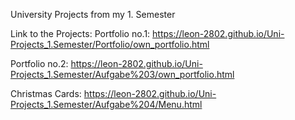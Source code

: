 University Projects from my 1. Semester

Link to the Projects:
Portfolio no.1: https://leon-2802.github.io/Uni-Projects_1.Semester/Portfolio/own_portfolio.html

Portfolio no.2: https://leon-2802.github.io/Uni-Projects_1.Semester/Aufgabe%203/own_portfolio.html

Christmas Cards: https://leon-2802.github.io/Uni-Projects_1.Semester/Aufgabe%204/Menu.html
